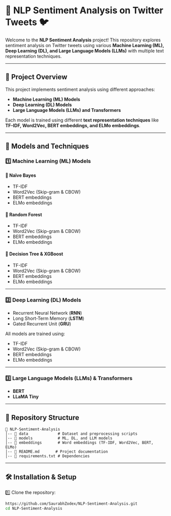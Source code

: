 # 🌟 NLP Sentiment Analysis on Twitter Tweets 🐦

Welcome to the **NLP Sentiment Analysis** project! This repository explores sentiment analysis on Twitter tweets using various **Machine Learning (ML), Deep Learning (DL), and Large Language Models (LLMs)** with multiple text representation techniques.

---

## 📌 Project Overview
This project implements sentiment analysis using different approaches:
- **Machine Learning (ML) Models**
- **Deep Learning (DL) Models**
- **Large Language Models (LLMs) and Transformers**

Each model is trained using different **text representation techniques** like **TF-IDF, Word2Vec, BERT embeddings, and ELMo embeddings**.

---

## 🚀 Models and Techniques
### 1️⃣ Machine Learning (ML) Models
#### 🔹 Naïve Bayes
- TF-IDF
- Word2Vec (Skip-gram & CBOW)
- BERT embeddings
- ELMo embeddings

#### 🔹 Random Forest
- TF-IDF
- Word2Vec (Skip-gram & CBOW)
- BERT embeddings
- ELMo embeddings

#### 🔹 Decision Tree & XGBoost
- TF-IDF
- Word2Vec (Skip-gram & CBOW)
- BERT embeddings
- ELMo embeddings

---

### 2️⃣ Deep Learning (DL) Models
- Recurrent Neural Network (**RNN**)
- Long Short-Term Memory (**LSTM**)
- Gated Recurrent Unit (**GRU**)

All models are trained using:
- TF-IDF
- Word2Vec (Skip-gram & CBOW)
- BERT embeddings
- ELMo embeddings

---

### 3️⃣ Large Language Models (LLMs) & Transformers
- **BERT**
- **LLaMA Tiny**

---

## 📂 Repository Structure
```
📂 NLP-Sentiment-Analysis
│-- 📁 data             # Dataset and preprocessing scripts
│-- 📁 models           # ML, DL, and LLM models
│-- 📁 embeddings       # Word embeddings (TF-IDF, Word2Vec, BERT, ELMo)
│-- 📄 README.md       # Project documentation
│-- 📄 requirements.txt # Dependencies
```

---

## 🛠️ Installation & Setup
1️⃣ Clone the repository:
```bash
https://github.com/SaurabhZodex/NLP-Sentiment-Analysis.git
cd NLP-Sentiment-Analysis
```
